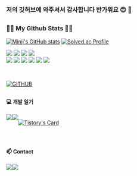 <div align="left">
<br>
    
### 저의 깃허브에 와주셔서 감사합니다 반가워요 😊 👋

##


<h3>👩‍💻 My Github Stats 👩‍💻</h3>
<div>
    
[![Minji's GitHub stats](https://github-readme-stats.vercel.app/api?username=kwonminji-v&show_icons=true&include_all_commits=true&disable_animations=true&theme=vue)](https://github.com/kwonminji-v/github-readme-stats)
[![Solved.ac Profile](http://mazassumnida.wtf/api/v2/generate_badge?boj=minji_0323)](https://solved.ac/minji_0323/)


<img src="https://img.shields.io/badge/JavaScript-F7DF1E?style=flat-square&logo=JavaScript&logoColor=white"/> <img src="https://img.shields.io/badge/Html5-E34F26?style=flat-square&logo=html5&logoColor=white"/> <img src="https://img.shields.io/badge/Css3-1572B6?style=flat-square&logo=css3&logoColor=white"/> <img src="https://img.shields.io/badge/React-61DAFB?style=flat-square&logo=React&logoColor=white"/>
<br/>
<img src="https://img.shields.io/badge/Java-E34F26?style=flat-square&logo=java&logoColor=white"/> <img src="https://img.shields.io/badge/Springboot-6DB33F?style=flat-square&logo=springboot&logoColor=white"/> <img src="https://img.shields.io/badge/MySQL-4479A1?style=flat-square&logo=mysql&logoColor=white"/> 
<img src="https://img.shields.io/badge/Oracle-F80000?style=flat-square&logo=Oracle&logoColor=white"/>
<img src="https://img.shields.io/badge/Github-181717?style=flat-square&logo=Github&logoColor=white"/>
<img src="https://img.shields.io/badge/GitKraken-179287?style=flat-square&logo=GitKraken&logoColor=white"/>

</div>

<br>
<div>
    
[![GITHUB](https://hits.seeyoufarm.com/api/count/incr/badge.svg?url=https%3A%2F%2Fgithub.com%2Fkwonminji-v&count_bg=%23F29494&title_bg=%232F2E2E&icon=github.svg&icon_color=%23FFFFFF&title=GITHUB&edge_flat=false)](https://hits.seeyoufarm.com)
</div>


##


#### 💻 개발 일기 
<div style="display:flex; flex-direction:row;">
    <a href="https://coding-ha-da.tistory.com">
        <img src="https://img.shields.io/badge/Tistory-000000?style=for-the-badge&logo=Tistory&logoColor=white"> 
    </a>
    <a href=https://www.notion.so/Study-7d8fa786eacd43d4960699c06a59c6f2">
        <img src="https://img.shields.io/badge/Notion-9999FF?style=for-the-badge&logo=Notion&logoColor=white"> 
    </a>

  
[![Tistory's Card](https://github-readme-tistory-card.vercel.app/api?name=coding-ha-da&theme=default)](https://coding-ha-da.tistory.com)

</div>

<br>


##


#### 📫 Contact 
<div style="display:flex; flex-direction:row;">
    <a href="">
        <img src="https://img.shields.io/badge/Instagram-E4405F?style=for-the-badge&logo=Instagram&logoColor=white"> 
    </a>
    <a href="minji6313@hanmail.net">
        <img src="https://img.shields.io/badge/Mail-EA4335?style=for-the-badge&logo=Gmail&logoColor=white"> 
    </a>
</div><br>



</div>




<!--
**kwonminji-v/kwonminji-v** is a ✨ _special_ ✨ repository because its `README.md` (this file) appears on your GitHub profile.

Here are some ideas to get you started:

- 🔭 I’m currently working on ...
- 🌱 I’m currently learning ...
- 👯 I’m looking to collaborate on ...
- 🤔 I’m looking for help with ...
- 💬 Ask me about ...
- 📫 How to reach me: ...
- 😄 Pronouns: ...
- ⚡ Fun fact: ...
-->
